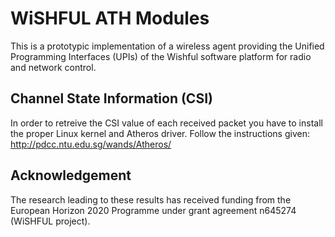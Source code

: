 WiSHFUL ATH Modules
============================

This is a prototypic implementation of a wireless agent providing the Unified
Programming Interfaces (UPIs) of the Wishful software platform for
radio and network control.

## Channel State Information (CSI)

In order to retreive the CSI value of each received packet you have to install
the proper Linux kernel and Atheros driver. Follow the instructions given:
http://pdcc.ntu.edu.sg/wands/Atheros/

## Acknowledgement

The research leading to these results has received funding from the European
Horizon 2020 Programme under grant agreement n645274 (WiSHFUL project).
